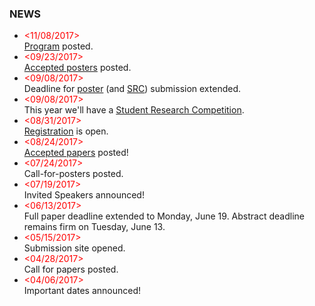 ### NEWS
- <span style="color:red;">&lt;11/08/2017&gt;</span> <br> [Program](program.html) posted.
- <span style="color:red;">&lt;09/23/2017&gt;</span> <br> [Accepted posters](accepted-posters.html) posted.
- <span style="color:red;">&lt;09/08/2017&gt;</span> <br> Deadline for [poster](posters.html) (and [SRC](SRC.html)) submission extended.
- <span style="color:red;">&lt;09/08/2017&gt;</span> <br> This year we'll have a [Student Research Competition](SRC.html).
- <span style="color:red;">&lt;08/31/2017&gt;</span> <br> [Registration](registration.html) is open.
- <span style="color:red;">&lt;08/24/2017&gt;</span> <br> [Accepted papers](program.html) posted!
- <span style="color:red;">&lt;07/24/2017&gt;</span> <br> Call-for-posters posted.
- <span style="color:red;">&lt;07/19/2017&gt;</span> <br> Invited Speakers announced!
- <span style="color:red;">&lt;06/13/2017&gt;</span> <br> Full paper deadline extended to Monday, June 19. Abstract deadline remains firm on Tuesday, June 13.
- <span style="color:red;">&lt;05/15/2017&gt;</span> <br> Submission site opened.
- <span style="color:red;">&lt;04/28/2017&gt;</span> <br> Call for papers posted.
- <span style="color:red;">&lt;04/06/2017&gt;</span> <br> Important dates announced!
